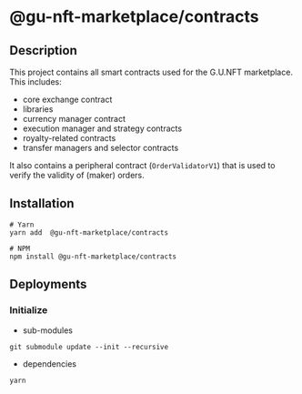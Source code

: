 # @gu-nft-marketplace/contracts

## Description

This project contains all smart contracts used for the G.U.NFT marketplace. This includes:

- core exchange contract
- libraries
- currency manager contract
- execution manager and strategy contracts
- royalty-related contracts
- transfer managers and selector contracts

It also contains a peripheral contract (`OrderValidatorV1`) that is used to verify the validity of (maker) orders.

## Installation

```shell
# Yarn
yarn add  @gu-nft-marketplace/contracts

# NPM
npm install @gu-nft-marketplace/contracts
```

## Deployments

### Initialize

- sub-modules

```shell
git submodule update --init --recursive
```

- dependencies

```shell
yarn
```

